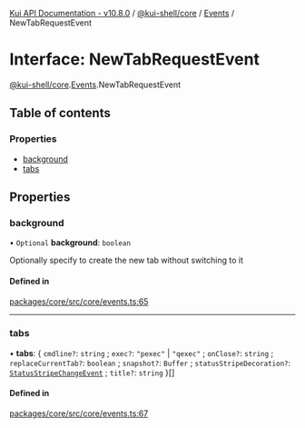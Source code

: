 [Kui API Documentation - v10.8.0](../README.md) / [@kui-shell/core](../modules/kui_shell_core.md) / [Events](../modules/kui_shell_core.Events.md) / NewTabRequestEvent

# Interface: NewTabRequestEvent

[@kui-shell/core](../modules/kui_shell_core.md).[Events](../modules/kui_shell_core.Events.md).NewTabRequestEvent

## Table of contents

### Properties

- [background](kui_shell_core.Events.NewTabRequestEvent.md#background)
- [tabs](kui_shell_core.Events.NewTabRequestEvent.md#tabs)

## Properties

### background

• `Optional` **background**: `boolean`

Optionally specify to create the new tab without switching to it

#### Defined in

[packages/core/src/core/events.ts:65](https://github.com/mra-ruiz/kui/blob/27e887ab4/packages/core/src/core/events.ts#L65)

---

### tabs

• **tabs**: { `cmdline?`: `string` ; `exec?`: `"pexec"` \| `"qexec"` ; `onClose?`: `string` ; `replaceCurrentTab?`: `boolean` ; `snapshot?`: `Buffer` ; `statusStripeDecoration?`: [`StatusStripeChangeEvent`](../modules/kui_shell_core.Events.md#statusstripechangeevent) ; `title?`: `string` }[]

#### Defined in

[packages/core/src/core/events.ts:67](https://github.com/mra-ruiz/kui/blob/27e887ab4/packages/core/src/core/events.ts#L67)
